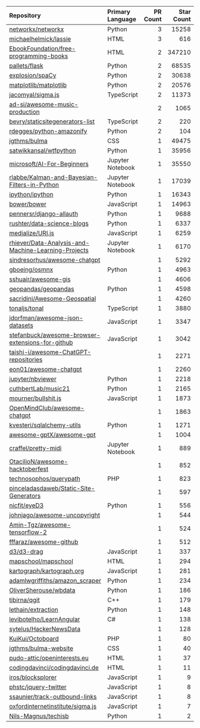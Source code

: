 | Repository | Primary Language | PR Count | Star Count |
| :-- | :-- | --: | --: |
| [networkx/networkx](https://github.com/networkx/networkx) | Python | 3 | 15258 |
| [michaelhelmick/lassie](https://github.com/michaelhelmick/lassie) | HTML | 3 | 616 |
| [EbookFoundation/free-programming-books](https://github.com/EbookFoundation/free-programming-books) | HTML | 2 | 347210 |
| [pallets/flask](https://github.com/pallets/flask) | Python | 2 | 68535 |
| [explosion/spaCy](https://github.com/explosion/spaCy) | Python | 2 | 30638 |
| [matplotlib/matplotlib](https://github.com/matplotlib/matplotlib) | Python | 2 | 20576 |
| [jacomyal/sigma.js](https://github.com/jacomyal/sigma.js) | TypeScript | 2 | 11373 |
| [ad-si/awesome-music-production](https://github.com/ad-si/awesome-music-production) |  | 2 | 1065 |
| [bevry/staticsitegenerators-list](https://github.com/bevry/staticsitegenerators-list) | TypeScript | 2 | 220 |
| [rdegges/python-amazonify](https://github.com/rdegges/python-amazonify) | Python | 2 | 104 |
| [jgthms/bulma](https://github.com/jgthms/bulma) | CSS | 1 | 49475 |
| [satwikkansal/wtfpython](https://github.com/satwikkansal/wtfpython) | Python | 1 | 35956 |
| [microsoft/AI-For-Beginners](https://github.com/microsoft/AI-For-Beginners) | Jupyter Notebook | 1 | 35550 |
| [rlabbe/Kalman-and-Bayesian-Filters-in-Python](https://github.com/rlabbe/Kalman-and-Bayesian-Filters-in-Python) | Jupyter Notebook | 1 | 17039 |
| [ipython/ipython](https://github.com/ipython/ipython) | Python | 1 | 16343 |
| [bower/bower](https://github.com/bower/bower) | JavaScript | 1 | 14963 |
| [pennersr/django-allauth](https://github.com/pennersr/django-allauth) | Python | 1 | 9688 |
| [rushter/data-science-blogs](https://github.com/rushter/data-science-blogs) | Python | 1 | 6337 |
| [medialize/URI.js](https://github.com/medialize/URI.js) | JavaScript | 1 | 6259 |
| [rhiever/Data-Analysis-and-Machine-Learning-Projects](https://github.com/rhiever/Data-Analysis-and-Machine-Learning-Projects) | Jupyter Notebook | 1 | 6170 |
| [sindresorhus/awesome-chatgpt](https://github.com/sindresorhus/awesome-chatgpt) |  | 1 | 5292 |
| [gboeing/osmnx](https://github.com/gboeing/osmnx) | Python | 1 | 4963 |
| [sshuair/awesome-gis](https://github.com/sshuair/awesome-gis) |  | 1 | 4606 |
| [geopandas/geopandas](https://github.com/geopandas/geopandas) | Python | 1 | 4598 |
| [sacridini/Awesome-Geospatial](https://github.com/sacridini/Awesome-Geospatial) |  | 1 | 4260 |
| [tonaljs/tonal](https://github.com/tonaljs/tonal) | TypeScript | 1 | 3880 |
| [jdorfman/awesome-json-datasets](https://github.com/jdorfman/awesome-json-datasets) | JavaScript | 1 | 3347 |
| [stefanbuck/awesome-browser-extensions-for-github](https://github.com/stefanbuck/awesome-browser-extensions-for-github) | JavaScript | 1 | 3042 |
| [taishi-i/awesome-ChatGPT-repositories](https://github.com/taishi-i/awesome-ChatGPT-repositories) |  | 1 | 2271 |
| [eon01/awesome-chatgpt](https://github.com/eon01/awesome-chatgpt) |  | 1 | 2260 |
| [jupyter/nbviewer](https://github.com/jupyter/nbviewer) | Python | 1 | 2218 |
| [cuthbertLab/music21](https://github.com/cuthbertLab/music21) | Python | 1 | 2165 |
| [mourner/bullshit.js](https://github.com/mourner/bullshit.js) | JavaScript | 1 | 1873 |
| [OpenMindClub/awesome-chatgpt](https://github.com/OpenMindClub/awesome-chatgpt) |  | 1 | 1863 |
| [kvesteri/sqlalchemy-utils](https://github.com/kvesteri/sqlalchemy-utils) | Python | 1 | 1271 |
| [awesome-gptX/awesome-gpt](https://github.com/awesome-gptX/awesome-gpt) |  | 1 | 1004 |
| [craffel/pretty-midi](https://github.com/craffel/pretty-midi) | Jupyter Notebook | 1 | 889 |
| [OtacilioN/awesome-hacktoberfest](https://github.com/OtacilioN/awesome-hacktoberfest) |  | 1 | 852 |
| [technosophos/querypath](https://github.com/technosophos/querypath) | PHP | 1 | 823 |
| [pinceladasdaweb/Static-Site-Generators](https://github.com/pinceladasdaweb/Static-Site-Generators) |  | 1 | 597 |
| [nicfit/eyeD3](https://github.com/nicfit/eyeD3) | Python | 1 | 556 |
| [johnjago/awesome-uncopyright](https://github.com/johnjago/awesome-uncopyright) |  | 1 | 544 |
| [Amin-Tgz/awesome-tensorflow-2](https://github.com/Amin-Tgz/awesome-tensorflow-2) |  | 1 | 524 |
| [fffaraz/awesome-github](https://github.com/fffaraz/awesome-github) |  | 1 | 512 |
| [d3/d3-drag](https://github.com/d3/d3-drag) | JavaScript | 1 | 337 |
| [mapschool/mapschool](https://github.com/mapschool/mapschool) | HTML | 1 | 294 |
| [kartograph/kartograph.org](https://github.com/kartograph/kartograph.org) | JavaScript | 1 | 281 |
| [adamlwgriffiths/amazon_scraper](https://github.com/adamlwgriffiths/amazon_scraper) | Python | 1 | 234 |
| [OliverSherouse/wbdata](https://github.com/OliverSherouse/wbdata) | Python | 1 | 186 |
| [tibirna/qgit](https://github.com/tibirna/qgit) | C++ | 1 | 179 |
| [lethain/extraction](https://github.com/lethain/extraction) | Python | 1 | 148 |
| [levibotelho/LearnAngular](https://github.com/levibotelho/LearnAngular) | C# | 1 | 138 |
| [sytelus/HackerNewsData](https://github.com/sytelus/HackerNewsData) |  | 1 | 128 |
| [KuiKui/Octoboard](https://github.com/KuiKui/Octoboard) | PHP | 1 | 80 |
| [jgthms/bulma-website](https://github.com/jgthms/bulma-website) | CSS | 1 | 40 |
| [pudo-attic/openinterests.eu](https://github.com/pudo-attic/openinterests.eu) | HTML | 1 | 37 |
| [codingdavinci/codingdavinci.de](https://github.com/codingdavinci/codingdavinci.de) | HTML | 1 | 11 |
| [iros/blocksplorer](https://github.com/iros/blocksplorer) | JavaScript | 1 | 9 |
| [phstc/jquery-twitter](https://github.com/phstc/jquery-twitter) | JavaScript | 1 | 8 |
| [ssaunier/track-outbound-links](https://github.com/ssaunier/track-outbound-links) | JavaScript | 1 | 8 |
| [oxfordinternetinstitute/sigma.js](https://github.com/oxfordinternetinstitute/sigma.js) | JavaScript | 1 | 7 |
| [Nils-Magnus/techisb](https://github.com/Nils-Magnus/techisb) | Python | 1 | 2 |
